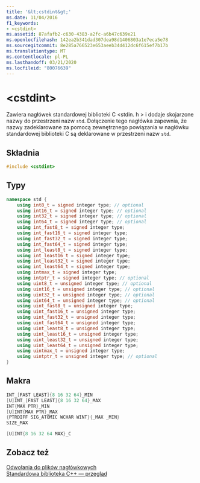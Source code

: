 ```yaml
---
title: '&lt;cstdint&gt;'
ms.date: 11/04/2016
f1_keywords:
- <cstdint>
ms.assetid: 87afafb2-c630-4383-a2fc-a6b47c639e21
ms.openlocfilehash: 142ea2b341dad307dea98d1406803a1e7eca5e78
ms.sourcegitcommit: 8e285a766523e653aeeb34d412dc6f615ef7b17b
ms.translationtype: MT
ms.contentlocale: pl-PL
ms.lasthandoff: 03/21/2020
ms.locfileid: "80076639"
---
```

# <a name="ltcstdintgt"></a>&lt;cstdint&gt;

Zawiera nagłówek standardowej biblioteki C \<stdin. h > i dodaje skojarzone nazwy do przestrzeni nazw `std`. Dołączenie tego nagłówka zapewnia, że nazwy zadeklarowane za pomocą zewnętrznego powiązania w nagłówku standardowej biblioteki C są deklarowane w przestrzeni nazw `std`.

## <a name="syntax"></a>Składnia

```cpp
#include <cstdint>
```

## <a name="types"></a>Typy

```cpp
namespace std {
    using int8_t = signed integer type; // optional
    using int16_t = signed integer type; // optional
    using int32_t = signed integer type; // optional
    using int64_t = signed integer type; // optional
    using int_fast8_t = signed integer type;
    using int_fast16_t = signed integer type;
    using int_fast32_t = signed integer type;
    using int_fast64_t = signed integer type;
    using int_least8_t = signed integer type;
    using int_least16_t = signed integer type;
    using int_least32_t = signed integer type;
    using int_least64_t = signed integer type;
    using intmax_t = signed integer type;
    using intptr_t = signed integer type; // optional
    using uint8_t = unsigned integer type; // optional
    using uint16_t = unsigned integer type; // optional
    using uint32_t = unsigned integer type; // optional
    using uint64_t = unsigned integer type; // optional
    using uint_fast8_t = unsigned integer type;
    using uint_fast16_t = unsigned integer type;
    using uint_fast32_t = unsigned integer type;
    using uint_fast64_t = unsigned integer type;
    using uint_least8_t = unsigned integer type;
    using uint_least16_t = unsigned integer type;
    using uint_least32_t = unsigned integer type;
    using uint_least64_t = unsigned integer type;
    using uintmax_t = unsigned integer type;
    using uintptr_t = unsigned integer type; // optional
}
```

## <a name="macros"></a>Makra

```cpp
INT_[FAST LEAST]{8 16 32 64}_MIN
[U]INT_[FAST LEAST]{8 16 32 64}_MAX
INT{MAX PTR}_MIN
[U]INT{MAX PTR}_MAX
{PTRDIFF SIG_ATOMIC WCHAR WINT}{_MAX _MIN}
SIZE_MAX

[U]INT{8 16 32 64 MAX}_C
```

## <a name="see-also"></a>Zobacz też

[Odwołania do plików nagłówkowych](../standard-library/cpp-standard-library-header-files.md)\
[Standardowa biblioteka C++ — przegląd](../standard-library/cpp-standard-library-overview.md)
